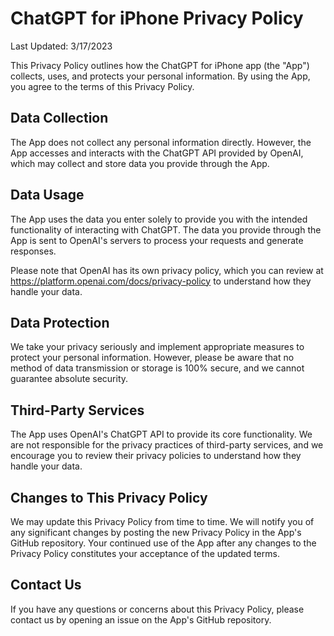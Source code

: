 # ChatGPT for iPhone Privacy Policy

Last Updated: 3/17/2023

This Privacy Policy outlines how the ChatGPT for iPhone app (the "App") collects, uses, and protects your personal information. By using the App, you agree to the terms of this Privacy Policy.

## Data Collection

The App does not collect any personal information directly. However, the App accesses and interacts with the ChatGPT API provided by OpenAI, which may collect and store data you provide through the App.

## Data Usage

The App uses the data you enter solely to provide you with the intended functionality of interacting with ChatGPT. The data you provide through the App is sent to OpenAI's servers to process your requests and generate responses.

Please note that OpenAI has its own privacy policy, which you can review at https://platform.openai.com/docs/privacy-policy to understand how they handle your data.

## Data Protection

We take your privacy seriously and implement appropriate measures to protect your personal information. However, please be aware that no method of data transmission or storage is 100% secure, and we cannot guarantee absolute security.

## Third-Party Services

The App uses OpenAI's ChatGPT API to provide its core functionality. We are not responsible for the privacy practices of third-party services, and we encourage you to review their privacy policies to understand how they handle your data.

## Changes to This Privacy Policy

We may update this Privacy Policy from time to time. We will notify you of any significant changes by posting the new Privacy Policy in the App's GitHub repository. Your continued use of the App after any changes to the Privacy Policy constitutes your acceptance of the updated terms.

## Contact Us

If you have any questions or concerns about this Privacy Policy, please contact us by opening an issue on the App's GitHub repository.
